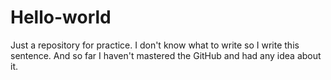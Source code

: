# Hello-world
Just a repository for practice.
I don't know what to write so I write this sentence.
And so far I haven't mastered the GitHub and had any idea about it.
